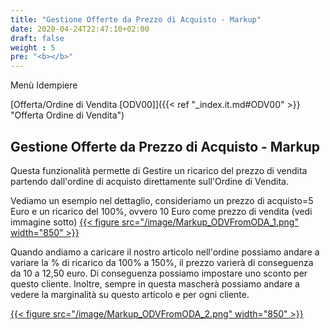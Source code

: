 ```yaml
---
title: "Gestione Offerte da Prezzo di Acquisto - Markup"
date: 2020-04-24T22:47:10+02:00
draft: false
weight : 5
pre: "<b></b>"
---
```

Menù Idempiere

[Offerta/Ordine di Vendita [ODV00]]({{< ref "_index.it.md#ODV00" >}} "Offerta Ordine di Vendita") <br>


## Gestione Offerte da Prezzo di Acquisto - Markup
Questa funzionalità permette di Gestire un ricarico del prezzo di vendita partendo dall'ordine di acquisto direttamente sull'Ordine di Vendita.

Vediamo un esempio nel dettaglio, consideriamo un prezzo di acquisto=5 Euro e un ricarico del 100%, ovvero 10 Euro come prezzo di vendita (vedi immagine sotto)
[{{< figure src="/image/Markup_ODVFromODA_1.png"  width="850"  >}}](/image/OffertaOrdineVendita0.png)


Quando andiamo a caricare il nostro articolo nell'ordine possiamo andare a variare la  % di ricarico da 100% a 150%, il prezzo varierà di conseguenza da 10 a 12,50 euro.
Di conseguenza possiamo impostare uno sconto per questo cliente.
Inoltre, sempre in questa mascherà possiamo andare a vedere la marginalità su questo articolo e per ogni cliente.

[{{< figure src="/image/Markup_ODVFromODA_2.png"  width="850"  >}}](/image/OrigineOfferta.png)


